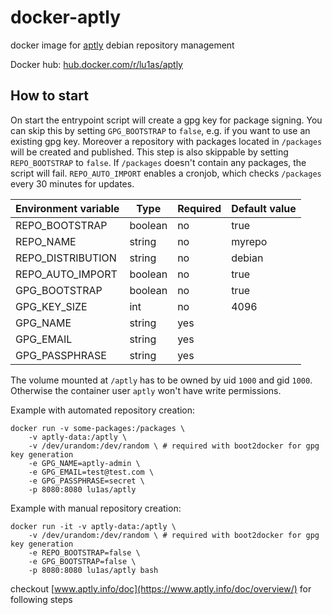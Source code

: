 # docker-aptly

docker image for [aptly](https://www.aptly.info/) debian repository management

Docker hub: [hub.docker.com/r/lu1as/aptly](https://hub.docker.com/r/lu1as/aptly)

## How to start

On start the entrypoint script will create a gpg key for package signing. You can skip this by setting `GPG_BOOTSTRAP` to `false`, e.g. if you want to use an existing gpg key.
Moreover a repository with packages located in `/packages` will be created and published. This step is also skippable by setting `REPO_BOOTSTRAP` to `false`. If `/packages` doesn't contain any packages, the script will fail. `REPO_AUTO_IMPORT` enables a cronjob, which checks `/packages` every 30 minutes for updates.

|Environment variable|Type|Required|Default value|
|-|-|-|-|
|REPO_BOOTSTRAP|boolean|no|true|
|REPO_NAME|string|no|myrepo|
|REPO_DISTRIBUTION|string|no|debian|
|REPO_AUTO_IMPORT|boolean|no|true|
|GPG_BOOTSTRAP|boolean|no|true|
|GPG_KEY_SIZE|int|no|4096|
|GPG_NAME|string|yes||
|GPG_EMAIL|string|yes||
|GPG_PASSPHRASE|string|yes||

The volume mounted at `/aptly` has to be owned by uid `1000` and gid `1000`. Otherwise the container user `aptly` won't have write permissions.

Example with automated repository creation:
```shell
docker run -v some-packages:/packages \
    -v aptly-data:/aptly \
    -v /dev/urandom:/dev/random \ # required with boot2docker for gpg key generation
    -e GPG_NAME=aptly-admin \
    -e GPG_EMAIL=test@test.com \
    -e GPG_PASSPHRASE=secret \
    -p 8080:8080 lu1as/aptly
```

Example with manual repository creation:
```shell
docker run -it -v aptly-data:/aptly \
    -v /dev/urandom:/dev/random \ # required with boot2docker for gpg key generation
    -e REPO_BOOTSTRAP=false \
    -e GPG_BOOTSTRAP=false \
    -p 8080:8080 lu1as/aptly bash
```

checkout [www.aptly.info/doc](https://www.aptly.info/doc/overview/) for following steps
